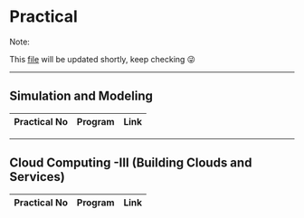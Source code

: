 # Practical
Note:

This [file](https://github.com/bhupendpatil/Practice/blob/master/Practical.md) will be updated shortly, keep checking :stuck_out_tongue_winking_eye:

___
## Simulation and Modeling
Practical No | Program | Link
-- | -- | --

___
## Cloud Computing -III (Building Clouds and Services)
Practical No | Program | Link
-- | -- | --